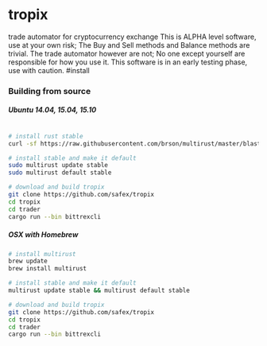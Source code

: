 # tropix
trade automator for cryptocurrency exchange
This is ALPHA level software, use at your own risk; The Buy and Sell methods and Balance methods are trivial.
The trade automator however are not; No one except yourself are responsible for how you use it. This software is in an early testing phase, use with caution.
#install
### Building from source

##### Ubuntu 14.04, 15.04, 15.10

```bash

# install rust stable
curl -sf https://raw.githubusercontent.com/brson/multirust/master/blastoff.sh | sh

# install stable and make it default
sudo multirust update stable
sudo multirust default stable

# download and build tropix
git clone https://github.com/safex/tropix
cd tropix
cd trader
cargo run --bin bittrexcli
```

##### OSX with Homebrew

```bash
# install multirust
brew update
brew install multirust

# install stable and make it default
multirust update stable && multirust default stable

# download and build tropix
git clone https://github.com/safex/tropix
cd tropix
cd trader
cargo run --bin bittrexcli
```



